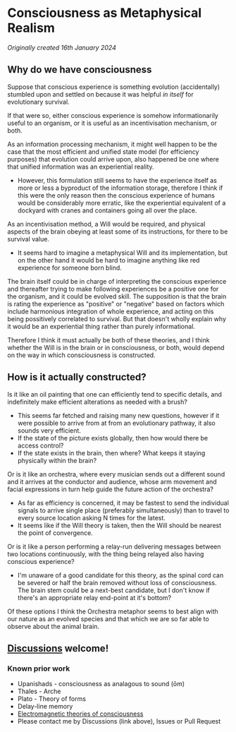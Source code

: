 # Consciousness as Metaphysical Realism

*Originally created 16th January 2024*

## Why do we have consciousness

Suppose that conscious experience is something evolution (accidentally) stumbled upon and settled on because it was helpful *in itself* for evolutionary survival.

If that were so, either conscious experience is somehow informationarily useful to an organism, or it is useful as an incentivisation mechanism, or both.

As an information processing mechanism, it might well happen to be the case that the most efficient and unified state model (for efficiency purposes) that evolution could arrive upon, also happened be one where that unified information was an experiential reality.

- However, this formulation still seems to have the experience itself as more or less a byproduct of the information storage, therefore I think if this were the only reason then the conscious experience of humans would be considerably more erratic, like the experiential equivalent of a dockyard with cranes and containers going all over the place.

As an incentivisation method, a Will would be required, and physical aspects of the brain obeying at least some of its instructions, for there to be survival value.

- It seems hard to imagine a metaphysical Will and its implementation, but on the other hand it would be hard to imagine anything like red experience for someone born blind.

The brain itself could be in charge of interpreting the conscious experience and thereafter trying to make following experiences be a positive one for the organism, and it could be evolved skill. The supposition is that the brain is rating the experience as "positive" or "negative" based on factors which include harmonious integration of whole experience, and acting on this being possitively correlated to survival. But that doesn't wholly explain why it would be an experiential thing rather than purely informational.

Therefore I think it must actually be both of these theories, and I think whether the Will is in the brain or in consciousness, or both, would depend on the way in which consciousness is constructed.

## How is it actually constructed?

Is it like an oil painting that one can efficiently tend to specific details, and indefinitely make efficient alterations as needed with a brush?

- This seems far fetched and raising many new questions, however if it were possible to arrive from at from an evolutionary pathway, it also sounds very efficient.
- If the state of the picture exists globally, then how would there be access control?
- If the state exists in the brain, then where? What keeps it staying physically within the brain?

Or is it like an orchestra, where every musician sends out a different sound and it arrives at the conductor and audience, whose arm movement and facial expressions in turn help guide the future action of the orchestra?

- As far as efficiency is concerned, it may be fastest to send the individual signals to arrive single place (preferably simultaneously) than to travel to every source location asking N times for the latest.
- It seems like if the Will theory is taken, then the Will should be nearest the point of convergence.

Or is it like a person performing a relay-run delivering messages between two locations continuously, with the thing being relayed also having conscious experience?
- I'm unaware of a good candidate for this theory, as the spinal cord can be severed or half the brain removed without loss of consciousness. The brain stem could be a next-best candidate, but I don't know if there's an appropriate relay end-point at it's bottom?

Of these options I think the Orchestra metaphor seems to best align with our nature as an evolved species and that which we are so far able to observe about the animal brain.

## [Discussions](https://github.com/aliclark/the_wooden_sword/discussions) welcome!

### Known prior work
- Upanishads - consciousness as analagous to sound (ōm)
- Thales - Arche
- Plato - Theory of forms
- Delay-line memory
- [Electromagnetic theories of consciousness](https://en.wikipedia.org/wiki/Electromagnetic_theories_of_consciousness)
- Please contact me by Discussions (link above), Issues or Pull Request
